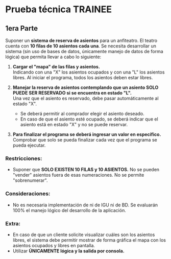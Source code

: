 # Prueba técnica TRAINEE

## 1era Parte

Suponer un **sistema de reserva de asientos** para un anfiteatro. El teatro cuenta con **10 filas de 10 asientos cada una**. Se necesita desarrollar un sistema (sin uso de bases de datos, únicamente manejo de datos de forma lógica) que permita llevar a cabo lo siguiente:

1. **Cargar el "mapa" de las filas y asientos.**  
   Indicando con una "X" los asientos ocupados y con una "L" los asientos libres. Al iniciar el programa, todos los asientos deben estar libres.

2. **Manejar la reserva de asientos contemplando que un asiento SOLO PUEDE SER RESERVADO si se encuentra en estado "L".**  
   Una vez que el asiento es reservado, debe pasar automáticamente al estado "X".  
   - Se deberá permitir al comprador elegir el asiento deseado.  
   - En caso de que el asiento esté ocupado, se deberá indicar que el asiento está en estado "X" y no se puede reservar.

3. **Para finalizar el programa se deberá ingresar un valor en específico.**  
   Comprobar que solo se pueda finalizar cada vez que el programa se pueda ejecutar.

### Restricciones:
- Suponer que **SOLO EXISTEN 10 FILAS y 10 ASIENTOS.** No se pueden "vender" asientos fuera de esas numeraciones. No se permite "sobrenumerar".

### Consideraciones:
- No es necesaria implementación de ni de IGU ni de BD. Se evaluarán 100% el manejo lógico del desarrollo de la aplicación.

### Extra:
- En caso de que un cliente solicite visualizar cuáles son los asientos libres, el sistema debe permitir mostrar de forma gráfica el mapa con los asientos ocupados y libres en pantalla.  
- Utilizar **ÚNICAMENTE lógica y la salida por consola.**

